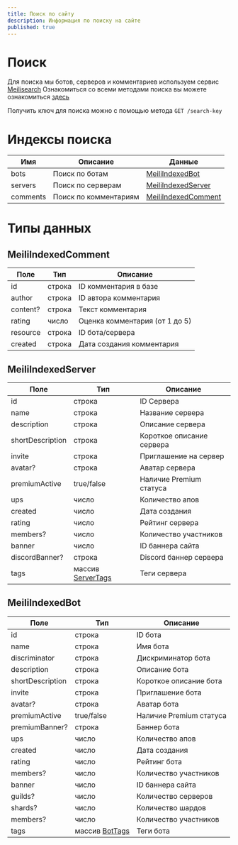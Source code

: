 ```yaml
---
title: Поиск по сайту
description: Информация по поиску на сайте
published: true
---
```


# Поиск
Для поиска мы ботов, серверов и комментариев используем сервис [Meilisearch](https://www.meilisearch.com)
Ознакомиться со всеми методами поиска вы можете ознакомиться [здесь](https://docs.meilisearch.com/reference/api/search.htm)

Получить ключ для поиска можно с помощью метода `GET /search-key`

# Индексы поиска
| Имя 			| Описание							| Данные	|
|-----------|-----------------------|---------|
|	bots			| Поиск по ботам				| [MeiliIndexedBot](#meiliindexedbot)	|
|	servers		| Поиск по серверам			| [MeiliIndexedServer](#meiliindexedserver)	|
| comments	|	Поиск по комментариям	| [MeiliIndexedComment](#meiliindexedcomment)	|


# Типы данных
## MeiliIndexedComment
|	Поле	|	Тип	|	Описание	|
|-------|-----|-----------|
|	id		| строка	| ID комментария в базе	|
|	author	| строка	| ID автора комментария	|
|	content?	| строка	| Текст комментария |
| rating	|	число	| Оценка комментария (от 1 до 5)	|
|	resource	| строка	| ID бота/сервера	|
|	created	|	строка	| Дата создания комментария |

## MeiliIndexedServer
|	Поле	|	Тип			|	Описание	|
|-------|---------|-----------|
|	id		| строка 	| ID Сервера|
|	name	| строка	| Название сервера	|
|	description	| строка	| Описание сервера	|
|	shortDescription	| строка	| Короткое описание сервера	|
|	invite	| строка	| Приглашение на сервер	|
|	avatar?	| строка	| Аватар сервера |
| premiumActive	| true/false | Наличие Premium статуса |
|	ups	| число	| Количество апов	|
|	created	| число 	| Дата создания	|
|	rating	| число	| Рейтинг сервера	|
|	members?	| число	| Количество участников	|
|	banner	| число	| ID баннера сайта	|
|	discordBanner?	| строка	| Discord баннер сервера	|
|	tags	| массив [ServerTags](/api/servers#tags) | Теги сервера	|

## MeiliIndexedBot
|	Поле	|	Тип			|	Описание	|
|-------|---------|-----------|
|	id		| строка 	| ID бота|
|	name	| строка	| Имя бота	|
|	discriminator	| строка	| Дискриминатор бота	|
|	description	| строка	| Описание бота 	|
|	shortDescription	| строка	| Короткое описание бота	|
|	invite	| строка	| Приглашение бота	|
|	avatar?	| строка	| Аватар бота |
| premiumActive	| true/false | Наличие Premium статуса |
|	premiumBanner?	| строка | Баннер бота |
|	ups	| число	| Количество апов	|
|	created	| число 	| Дата создания	|
|	rating	| число	| Рейтинг бота	|
|	members?	| число	| Количество участников	|
|	banner	| число	| ID баннера сайта	|
|	guilds?	|	число	| Количество серверов	|
|	shards?	|	число	| Количество шардов	|
|	members?	| число	|	Количество участников	|
|	tags	| массив [BotTags](/api/bots#tags) | Теги бота	|
